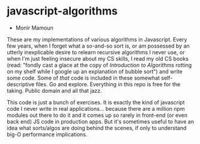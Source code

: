 # javascript-algorithms
- Monir Mamoun

These are my implementations of various algorithms in Javascript. Every few years, when I forget what a so-and-so sort is, or am possessed by an utterly inexplicable desire to relearn recursive algorithms I never use, or when I'm just feeling insecure about my CS skills, I read my old CS books (read: "fondly cast a glace at the copy of _Introduction to Algorithms_ rotting on my shelf while I google up an explanation of bubble sort") and write some code. Some of _that_ code is included in these somewhat self-descriptive files. Go and explore. Everything in this repo is free for the taking. Public domain and all that jazz. 

This code is just a bunch of exercises. It is exactly the kind of javascript code I never write in real applications... because there are a million npm modules out there to do it and it comes up so rarely in front-end (or even back end) JS code in production apps. But it's sometimes useful to have an idea what sorts/algos are doing behind the scenes, if only to understand big-O performance implications.
